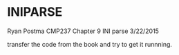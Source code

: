 # INIPARSE
Ryan Postma
CMP237
Chapter 9 INI parse
3/22/2015

transfer the code from the book and try to get it runnning.
